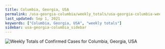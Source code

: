 ```yaml
---
title: Columbia, Georgia, USA
permalink: /usa-georgia-columbia/weekly_totals/usa-georgia-columbia-weekly_totals.html
last_updated: Sep 1, 2021
keywords: ["Columbia, Georgia, USA", "weekly totals"]
sidebar: usa-georgia-columbia_sidebar
---
```


![Weekly Totals of Confirmed Cases for Columbia, Georgia, USA](/covid_tracker/images/graphs/usa-georgia-columbia-weekly_totals_graph.png)
